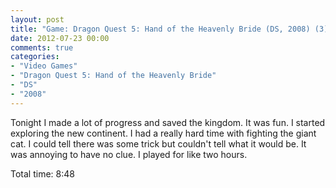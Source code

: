 ```yaml
---
layout: post
title: "Game: Dragon Quest 5: Hand of the Heavenly Bride (DS, 2008) (3)"
date: 2012-07-23 00:00
comments: true
categories:
- "Video Games"
- "Dragon Quest 5: Hand of the Heavenly Bride"
- "DS"
- "2008"
---
```


Tonight I made a lot of progress and saved the kingdom. It was
fun. I started exploring the new continent. I had a really hard
time with fighting the giant cat. I could tell there was some
trick but couldn't tell what it would be. It was annoying to have
no clue. I played for like two hours.

Total time: 8:48
